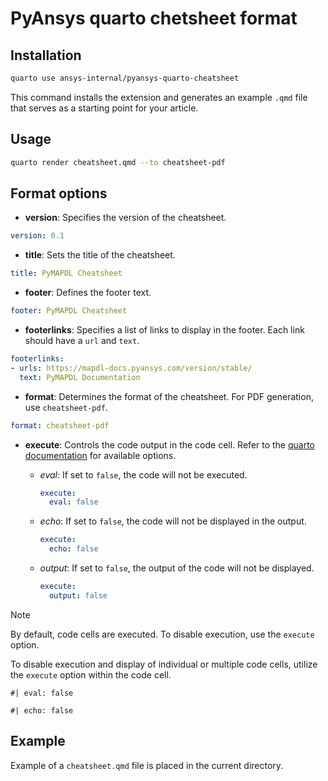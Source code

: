 # PyAnsys quarto chetsheet format


## Installation

```bash
quarto use ansys-internal/pyansys-quarto-cheatsheet
```
This command installs the extension and generates an example `.qmd` file that 
serves as a starting point for your article.

## Usage

```bash
quarto render cheatsheet.qmd --to cheatsheet-pdf
```
## Format options

- **version**: Specifies the version of the cheatsheet.
```yaml
version: 0.1
```
- **title**: Sets the title of the cheatsheet.
```yaml
title: PyMAPDL Cheatsheet
```
- **footer**: Defines the footer text.
```yaml
footer: PyMAPDL Cheatsheet
```
- **footerlinks**:  Specifies a list of links to display in the footer.
Each link should have a ``url`` and ``text``.
```yaml
footerlinks:
- urls: https://mapdl-docs.pyansys.com/version/stable/
  text: PyMAPDL Documentation
```
- **format**: Determines the format of the cheatsheet. For PDF generation, use  `cheatsheet-pdf`.
```yaml
format: cheatsheet-pdf
```
- **execute**: Controls the code output in the code cell. Refer to the
[quarto documentation](https://quarto.org/docs/reference/cells/cells-knitr.html#code-output) 
for available options.

  - *eval*: If set to `false`, the code will not be executed.
    ```yaml
    execute:
      eval: false 
    ```
  - *echo*: If set to `false`, the code will not be displayed in the output.
    ```yaml
    execute:
      echo: false
    ```
  - *output*: If set to `false`, the output of the code will not be displayed.
    ```yaml
    execute:
      output: false
    ```

> [!NOTE]
> By default, code cells are executed. To disable execution, use the `execute` option.
>
> To disable execution and display of individual or multiple code cells, 
> utilize the `execute` option within the code cell.
>  ```
> #| eval: false	
>
> #| echo: false
>  ```

## Example

Example of a `cheatsheet.qmd` file is placed in the current directory.


